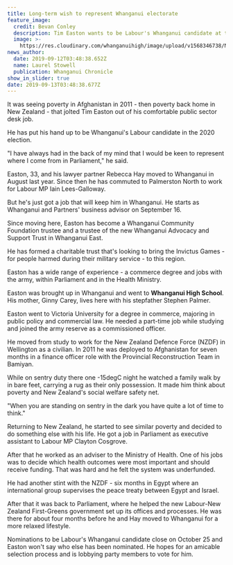 ```yaml
---
title: Long-term wish to represent Whanganui electorate
feature_image:
  credit: Bevan Conley
  description: Tim Easton wants to be Labour's Whanganui candidate at the next election.
  image: >-
    https://res.cloudinary.com/whanganuihigh/image/upload/v1568346738/News/Tim_Easton._chron_12.9.19.jpg
news_author:
  date: 2019-09-12T03:48:38.652Z
  name: Laurel Stowell
  publication: Whanganui Chronicle
show_in_slider: true
date: 2019-09-13T03:48:38.677Z
---
```

It was seeing poverty in Afghanistan in 2011 - then poverty back home in New Zealand - that jolted Tim Easton out of his comfortable public sector desk job.

He has put his hand up to be Whanganui's Labour candidate in the 2020 election.

"I have always had in the back of my mind that I would be keen to represent where I come from in Parliament," he said.

Easton, 33, and his lawyer partner Rebecca Hay moved to Whanganui in August last year. Since then he has commuted to Palmerston North to work for Labour MP Iain Lees-Galloway.

But he's just got a job that will keep him in Whanganui. He starts as Whanganui and Partners' business advisor on September 16.

Since moving here, Easton has become a Whanganui Community Foundation trustee and a trustee of the new Whanganui Advocacy and Support Trust in Whanganui East.

He has formed a charitable trust that's looking to bring the Invictus Games - for people harmed during their military service - to this region.

Easton has a wide range of experience - a commerce degree and jobs with the army, within Parliament and in the Health Ministry.

Easton was brought up in Whanganui and went to **Whanganui High School**. His mother, Ginny Carey, lives here with his stepfather Stephen Palmer.

Easton went to Victoria University for a degree in commerce, majoring in public policy and commercial law. He needed a part-time job while studying and joined the army reserve as a commissioned officer.

He moved from study to work for the New Zealand Defence Force (NZDF) in Wellington as a civilian. In 2011 he was deployed to Afghanistan for seven months in a finance officer role with the Provincial Reconstruction Team in Bamiyan.

While on sentry duty there one -15degC night he watched a family walk by in bare feet, carrying a rug as their only possession. It made him think about poverty and New Zealand's social welfare safety net.

"When you are standing on sentry in the dark you have quite a lot of time to think."

Returning to New Zealand, he started to see similar poverty and decided to do something else with his life. He got a job in Parliament as executive assistant to Labour MP Clayton Cosgrove.

After that he worked as an adviser to the Ministry of Health. One of his jobs was to decide which health outcomes were most important and should receive funding. That was hard and he felt the system was underfunded.

He had another stint with the NZDF - six months in Egypt where an international group supervises the peace treaty between Egypt and Israel.

After that it was back to Parliament, where he helped the new Labour-New Zealand First-Greens government set up its offices and processes. He was there for about four months before he and Hay moved to Whanganui for a more relaxed lifestyle.

Nominations to be Labour's Whanganui candidate close on October 25 and Easton won't say who else has been nominated. He hopes for an amicable selection process and is lobbying party members to vote for him.
